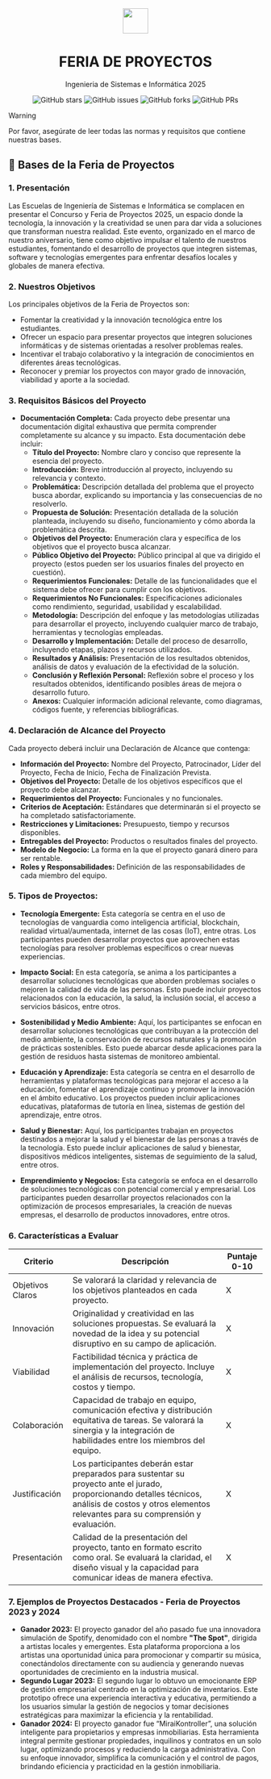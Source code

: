 <div align="center">
<img src="public/code.svg" height="50px" width="auto" /> 
<h1 style="font-weight: bold;">
 FERIA DE PROYECTOS
</h1>
<p >Ingenieria de Sistemas e Informática 2025</p>
</div>
<div align="center">


![GitHub stars](https://img.shields.io/github/stars/gpcunjfsc/FeriaProyectosSistemas)
![GitHub issues](https://img.shields.io/github/issues/gpcunjfsc/FeriaProyectosSistemas)
![GitHub forks](https://img.shields.io/github/forks/gpcunjfsc/FeriaProyectosSistemas)
![GitHub PRs](https://img.shields.io/github/issues-pr/gpcunjfsc/FeriaProyectosSistemas)

</div>

> [!WARNING]
> Por favor, asegúrate de leer todas las normas y requisitos que contiene nuestras bases.

## 🚀 Bases de la Feria de Proyectos

### 1. Presentación
   
Las Escuelas de Ingeniería de Sistemas e Informática se complacen en presentar el Concurso y Feria de Proyectos 2025, un espacio donde la tecnología, la innovación y la creatividad se unen para dar vida a soluciones que transforman nuestra realidad. Este evento, organizado en el marco de nuestro aniversario, tiene como objetivo impulsar el talento de nuestros estudiantes, fomentando el desarrollo de proyectos que integren sistemas, software y tecnologías emergentes para enfrentar desafíos locales y globales de manera efectiva.

### 2. Nuestros Objetivos
Los principales objetivos de la Feria de Proyectos son:

- Fomentar la creatividad y la innovación tecnológica entre los estudiantes.
- Ofrecer un espacio para presentar proyectos que integren soluciones informáticas y de sistemas orientadas a resolver problemas reales.
- Incentivar el trabajo colaborativo y la integración de conocimientos en diferentes áreas tecnológicas.
- Reconocer y premiar los proyectos con mayor grado de innovación, viabilidad y aporte a la sociedad.

### 3. Requisitos Básicos del Proyecto

- **Documentación Completa:** Cada proyecto debe presentar una documentación digital exhaustiva que permita comprender completamente su alcance y su impacto. Esta documentación debe incluir:
  - **Título del Proyecto:** Nombre claro y conciso que represente la esencia del proyecto.
  - **Introducción:** Breve introducción al proyecto, incluyendo su relevancia y contexto.
  - **Problemática:** Descripción detallada del problema que el proyecto busca abordar, explicando su importancia y las consecuencias de no resolverlo.
  - **Propuesta de Solución:** Presentación detallada de la solución planteada, incluyendo su diseño, funcionamiento y cómo aborda la problemática descrita.
  - **Objetivos del Proyecto:** Enumeración clara y específica de los objetivos que el proyecto busca alcanzar.
  - **Público Objetivo del Proyecto:** Público principal al que va dirigido el proyecto (estos pueden ser los usuarios finales del proyecto en cuestión).
  - **Requerimientos Funcionales:** Detalle de las funcionalidades que el sistema debe ofrecer para cumplir con los objetivos.
  - **Requerimientos No Funcionales:** Especificaciones adicionales como rendimiento, seguridad, usabilidad y escalabilidad.
  - **Metodología:** Descripción del enfoque y las metodologías utilizadas para desarrollar el proyecto, incluyendo cualquier marco de trabajo, herramientas y tecnologías empleadas.
  - **Desarrollo y Implementación:** Detalle del proceso de desarrollo, incluyendo etapas, plazos y recursos utilizados.
  - **Resultados y Análisis:** Presentación de los resultados obtenidos, análisis de datos y evaluación de la efectividad de la solución.
  - **Conclusión y Reflexión Personal:** Reflexión sobre el proceso y los resultados obtenidos, identificando posibles áreas de mejora o desarrollo futuro.
  - **Anexos:** Cualquier información adicional relevante, como diagramas, códigos fuente, y referencias bibliográficas.

### 4. Declaración de Alcance del Proyecto
Cada proyecto deberá incluir una Declaración de Alcance que contenga:

 - **Información del Proyecto:** Nombre del Proyecto, Patrocinador, Líder del Proyecto, Fecha de Inicio, Fecha de Finalización Prevista.
 - **Objetivos del Proyecto:** Detalle de los objetivos específicos que el proyecto debe alcanzar.
 - **Requerimientos del Proyecto:** Funcionales y no funcionales.
 - **Criterios de Aceptación:** Estándares que determinarán si el proyecto se ha completado satisfactoriamente.
 - **Restricciones y Limitaciones:** Presupuesto, tiempo y recursos disponibles.
 - **Entregables del Proyecto:** Productos o resultados finales del proyecto.
 - **Modelo de Negocio:** La forma en la que el proyecto ganará dinero para ser rentable.
 - **Roles y Responsabilidades:** Definición de las responsabilidades de cada miembro del equipo.

### 5. Tipos de Proyectos:
- **Tecnología Emergente:** Esta categoría se centra en el uso de tecnologías de vanguardia como inteligencia artificial, blockchain, realidad virtual/aumentada, internet de las cosas (IoT), entre otras. Los participantes pueden desarrollar proyectos que aprovechen estas tecnologías para resolver problemas específicos o crear nuevas experiencias.

- **Impacto Social:** En esta categoría, se anima a los participantes a desarrollar soluciones tecnológicas que aborden problemas sociales o mejoren la calidad de vida de las personas. Esto puede incluir proyectos relacionados con la educación, la salud, la inclusión social, el acceso a servicios básicos, entre otros.

- **Sostenibilidad y Medio Ambiente:** Aquí, los participantes se enfocan en desarrollar soluciones tecnológicas que contribuyan a la protección del medio ambiente, la conservación de recursos naturales y la promoción de prácticas sostenibles. Esto puede abarcar desde aplicaciones para la gestión de residuos hasta sistemas de monitoreo ambiental.

- **Educación y Aprendizaje:** Esta categoría se centra en el desarrollo de herramientas y plataformas tecnológicas para mejorar el acceso a la educación, fomentar el aprendizaje continuo y promover la innovación en el ámbito educativo. Los proyectos pueden incluir aplicaciones educativas, plataformas de tutoría en línea, sistemas de gestión del aprendizaje, entre otros.

- **Salud y Bienestar:** Aquí, los participantes trabajan en proyectos destinados a mejorar la salud y el bienestar de las personas a través de la tecnología. Esto puede incluir aplicaciones de salud y bienestar, dispositivos médicos inteligentes, sistemas de seguimiento de la salud, entre otros.

- **Emprendimiento y Negocios:** Esta categoría se enfoca en el desarrollo de soluciones tecnológicas con potencial comercial y empresarial. Los participantes pueden desarrollar proyectos relacionados con la optimización de procesos empresariales, la creación de nuevas empresas, el desarrollo de productos innovadores, entre otros.

### 6. Características a Evaluar

| Criterio         | Descripción                                                                                                                                                                                               | Puntaje 0-10 |
| ---------------- | --------------------------------------------------------------------------------------------------------------------------------------------------------------------------------------------------------- | ------------ |
| Objetivos Claros | Se valorará la claridad y relevancia de los objetivos planteados en cada proyecto.                                                                                                                        | X            |
| Innovación       | 	Originalidad y creatividad en las soluciones propuestas. Se evaluará la novedad de la idea y su potencial disruptivo en su campo de aplicación.                                                                                                 | X            |
| Viabilidad       | Factibilidad técnica y práctica de implementación del proyecto. Incluye el análisis de recursos, tecnología, costos y tiempo.                                                                                                                      | X            |
| Colaboración     | Capacidad de trabajo en equipo, comunicación efectiva y distribución equitativa de tareas. Se valorará la sinergia y la integración de habilidades entre los miembros del equipo.                                                            | X            |
| Justificación    | Los participantes deberán estar preparados para sustentar su proyecto ante el jurado, proporcionando detalles técnicos, análisis de costos y otros elementos relevantes para su comprensión y evaluación. | X            |
| Presentación    | Calidad de la presentación del proyecto, tanto en formato escrito como oral. Se evaluará la claridad, el diseño visual y la capacidad para comunicar ideas de manera efectiva. | X            |


### 7. Ejemplos de Proyectos Destacados - Feria de Proyectos 2023 y 2024
- **Ganador 2023:** El proyecto ganador del año pasado fue una innovadora simulación de Spotify, denomidado con el nombre **"The Spot"**, dirigida a artistas locales y emergentes. Esta plataforma proporciona a los artistas una oportunidad única para promocionar y compartir su música, conectándolos directamente con su audiencia y generando nuevas oportunidades de crecimiento en la industria musical.
- **Segundo Lugar 2023:** El segundo lugar lo obtuvo un emocionante ERP de gestión empresarial centrado en la optimización de inventarios. Este prototipo ofrece una experiencia interactiva y educativa, permitiendo a los usuarios simular la gestión de negocios y tomar decisiones estratégicas para maximizar la eficiencia y la rentabilidad.
- **Ganador 2024:** El proyecto ganador fue “MiraiKontroller”, una solución inteligente para propietarios y empresas inmobiliarias. Esta herramienta integral permite gestionar propiedades, inquilinos y contratos en un solo lugar, optimizando procesos y reduciendo la carga administrativa. Con su enfoque innovador, simplifica la comunicación y el control de pagos, brindando eficiencia y practicidad en la gestión inmobiliaria.



